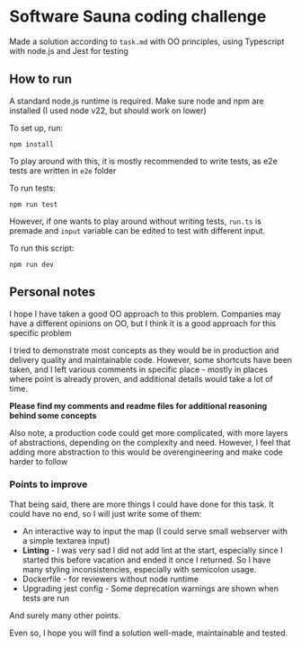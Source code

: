 # Software Sauna coding challenge

Made a solution according to `task.md` with OO principles, using Typescript with node.js and Jest for testing

## How to run

A standard node.js runtime is required. Make sure node and npm are installed (I used node v22, but should work on lower)

To set up, run:

```shell
npm install
```

To play around with this, it is mostly recommended to write tests, as e2e tests are written in `e2e` folder

To run tests:

```shell
npm run test
```

However, if one wants to play around without writing tests, `run.ts` is premade and `input` variable can be edited to test with different input.

To run this script:

```shell
npm run dev
```

## Personal notes

I hope I have taken a good OO approach to this problem. Companies may have a different opinions on OO, but I think it is a good approach for this specific problem

I tried to demonstrate most concepts as they would be in production and delivery quality and maintainable code. However, some shortcuts have been taken, and I left various comments in specific place - mostly in places where point is already proven, and additional details would take a lot of time.

**Please find my comments and readme files for additional reasoning behind some concepts**

Also note, a production code could get more complicated, with more layers of abstractions, depending on the complexity and need. However, I feel that adding more abstraction to this would be overengineering and make code harder to follow

### Points to improve

That being said, there are more things I could have done for this task. It could have no end, so I will just write some of them:

- An interactive way to input the map (I could serve small webserver with a simple textarea input)
- **Linting** - I was very sad I did not add lint at the start, especially since I started this before vacation and ended it once I returned. So I have many styling inconsistencies, especially with semicolon usage.
- Dockerfile - for reviewers without node runtime
- Upgrading jest config - Some deprecation warnings are shown when tests are run

And surely many other points.

Even so, I hope you will find a solution well-made, maintainable and tested.

